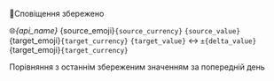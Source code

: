 💾Сповіщення збережено

🌐_{api_name}_
{source_emoji}`{source_currency}` `{source_value}`
{target_emoji}`{target_currency}` `{target_value}`
↔️ `±{delta_value}` {target_emoji}`{target_currency}`

Порівняння з останнім збереженим значенням за попередній день
